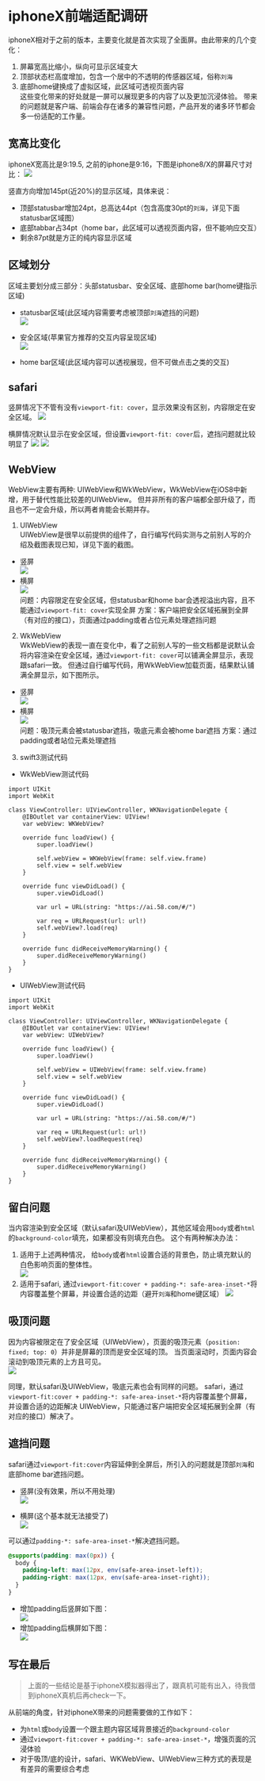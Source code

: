 # iphoneX前端适配调研
iphoneX相对于之前的版本，主要变化就是首次实现了全面屏。由此带来的几个变化：
1. 屏幕宽高比缩小，纵向可显示区域变大
2. 顶部状态栏高度增加，包含一个居中的不透明的传感器区域，俗称`刘海`
2. 底部home键换成了虚拟区域，此区域可透视页面内容  
这些变化带来的好处就是一屏可以展现更多的内容了以及更加沉浸体验。
带来的问题就是客户端、前端会存在诸多的兼容性问题，产品开发的诸多环节都会多一份适配的工作量。

## 宽高比变化
iphoneX宽高比是9:19.5, 之前的iphone是9:16，下图是iphone8/X的屏幕尺寸对比：
![](https://fulme.github.io/preview/doc/images/ihpne8-iphonex.png)

竖直方向增加145pt(近20%)的显示区域，具体来说：
- 顶部statusbar增加24pt，总高达44pt（包含高度30pt的`刘海`，详见下面statusbar区域图）
- 底部tabbar占34pt（home bar，此区域可以透视页面内容，但不能响应交互）
- 剩余87pt就是方正的纯内容显示区域

## 区域划分
区域主要划分成三部分：头部statusbar、安全区域、底部home bar(home键指示区域)

- statusbar区域(此区域内容需要考虑被顶部`刘海`遮挡的问题)  
![](https://fulme.github.io/preview/doc/images/sensor.jpeg)

- 安全区域(苹果官方推荐的交互内容呈现区域)  
![](https://fulme.github.io/preview/doc/images/safe-area.png)

- home bar区域(此区域内容可以透视展现，但不可做点击之类的交互)  

## safari
竖屏情况下不管有没有`viewport-fit: cover`，显示效果没有区别，内容限定在安全区域。
![](https://fulme.github.io/preview/doc/images/safari-portrain-default.png)

横屏情况默认显示在安全区域，但设置`viewport-fit: cover`后，遮挡问题就比较明显了
![](https://fulme.github.io/preview/doc/images/safari-landscape-default.png)
![](https://fulme.github.io/preview/doc/images/safari-landscape-fullscreen.png)

## WebView
WebView主要有两种: UIWebView和WkWebView，WkWebView在iOS8中新增，用于替代性能比较差的UIWebView。
但并非所有的客户端都全部升级了，而且也不一定会升级，所以两者肯能会长期并存。  

1. UIWebView  
UIWebView是很早以前提供的组件了，自行编写代码实测与之前别人写的介绍及截图表现已知，详见下面的截图。
- 竖屏  
![](https://fulme.github.io/preview/doc/images/UIWebView-portrain.png)  
- 横屏  
![](https://fulme.github.io/preview/doc/images/UIWebView-landscape.png)  
问题：内容限定在安全区域，但statusbar和home bar会透视溢出内容，且不能通过`viewport-fit: cover`实现全屏
方案：客户端把安全区域拓展到全屏（有对应的接口），页面通过padding或者占位元素处理遮挡问题

2. WkWebView  
WkWebView的表现一直在变化中，看了之前别人写的一些文档都是说默认会将内容渲染在安全区域，通过`viewport-fit: cover`可以铺满全屏显示，表现跟safari一致。
但通过自行编写代码，用WkWebView加载页面，结果默认铺满全屏显示，如下图所示。
- 竖屏  
![](https://fulme.github.io/preview/doc/images/WkWebView-portrain.png)  
- 横屏  
![](https://fulme.github.io/preview/doc/images/WkWebView-landscape.png)  
问题：吸顶元素会被statusbar遮挡，吸底元素会被home bar遮挡
方案：通过padding或者站位元素处理遮挡

3. swift3测试代码

- WkWebView测试代码

```
import UIKit
import WebKit

class ViewController: UIViewController, WKNavigationDelegate {
    @IBOutlet var containerView: UIView!
    var webView: WKWebView?
    
    override func loadView() {
        super.loadView()
        
        self.webView = WKWebView(frame: self.view.frame)
        self.view = self.webView
    }
    
    override func viewDidLoad() {
        super.viewDidLoad()
        
        var url = URL(string: "https://ai.58.com/#/")
        
        var req = URLRequest(url: url!)
        self.webView?.load(req)
    }
    
    override func didReceiveMemoryWarning() {
        super.didReceiveMemoryWarning()
    }
}
```

- UIWebView测试代码  

```
import UIKit
import WebKit

class ViewController: UIViewController, WKNavigationDelegate {
    @IBOutlet var containerView: UIView!
    var webView: UIWebView?
    
    override func loadView() {
        super.loadView()
        
        self.webView = UIWebView(frame: self.view.frame)
        self.view = self.webView
    }
    
    override func viewDidLoad() {
        super.viewDidLoad()
        
        var url = URL(string: "https://ai.58.com/#/")
        
        var req = URLRequest(url: url!)
        self.webView?.loadRequest(req)
    }
    
    override func didReceiveMemoryWarning() {
        super.didReceiveMemoryWarning()
    }
}
```

## 留白问题
当内容渲染到安全区域（默认safari及UIWebView），其他区域会用`body`或者`html`的`background-color`填充，如果都没有则填充白色。
这个有两种解决办法：
1. 适用于上述两种情况， 给`body`或者`html`设置合适的背景色，防止填充默认的白色影响页面的整体性。   
![](https://fulme.github.io/preview/doc/images/white.png)
2. 适用于safari, 通过`viewport-fit:cover + padding-*: safe-area-inset-*`将内容覆盖整个屏幕，并设置合适的边距（避开`刘海`和home键区域）
![](https://fulme.github.io/preview/doc/images/cover.png)

## 吸顶问题
因为内容被限定在了安全区域（UIWebView），页面的吸顶元素（`position: fixed; top: 0`）并非是屏幕的顶而是安全区域的顶。
当页面滚动时，页面内容会滚动到吸顶元素的上方且可见。  
![](https://fulme.github.io/preview/doc/images/fixed.gif)

同理，默认safari及UIWebView，吸底元素也会有同样的问题。
safari，通过`viewport-fit:cover + padding-*: safe-area-inset-*`将内容覆盖整个屏幕，并设置合适的边距解决
UIWebView，只能通过客户端把安全区域拓展到全屏（有对应的接口）解决了。

## 遮挡问题
safari通过`viewport-fit:cover`内容延伸到全屏后，所引入的问题就是顶部`刘海`和底部home bar遮挡问题。
- 竖屏(没有效果，所以不用处理)  
![](https://fulme.github.io/preview/doc/images/portrait.jpg)

- 横屏(这个基本就无法接受了)  
![](https://fulme.github.io/preview/doc/images/landscape.jpg)

可以通过`padding-*: safe-area-inset-*`解决遮挡问题。

```css
@supports(padding: max(0px)) {
  body {
    padding-left: max(12px, env(safe-area-inset-left));
    padding-right: max(12px, env(safe-area-inset-right));
  }
}
```

- 增加padding后竖屏如下图：  
![](https://fulme.github.io/preview/doc/images/max-safe-areas-insets.png)
- 增加padding后横屏如下图：  
![](https://fulme.github.io/preview/doc/images/safe-area-constants.png)


## 写在最后
> 上面的一些结论是基于iphoneX模拟器得出了，跟真机可能有出入，待我借到iphoneX真机后再check一下。

从前端的角度，针对iphoneX带来的问题需要做的工作如下：
- 为`html`或`body`设置一个跟主题内容区域背景接近的`background-color`
- 通过`viewport-fit:cover + padding-*: safe-area-inset-*`，增强页面的沉浸体验
- 对于吸顶/底的设计，safari、WKWebView、UIWebView三种方式的表现是有差异的需要综合考虑